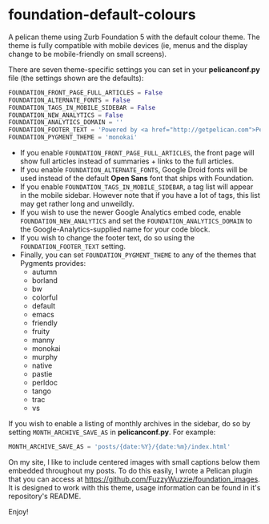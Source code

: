 foundation-default-colours
==========================

A pelican theme using Zurb Foundation 5 with the default colour theme. The theme is fully compatible with mobile devices (ie, menus and the display change to be mobile-friendly on small screens).

There are seven theme-specific settings you can set in your **pelicanconf.py** file (the settings shown are the defaults):

```python
FOUNDATION_FRONT_PAGE_FULL_ARTICLES = False
FOUNDATION_ALTERNATE_FONTS = False
FOUNDATION_TAGS_IN_MOBILE_SIDEBAR = False
FOUNDATION_NEW_ANALYTICS = False
FOUNDATION_ANALYTICS_DOMAIN = ''
FOUNDATION_FOOTER_TEXT = 'Powered by <a href="http://getpelican.com">Pelican</a> and <a href="http://foundation.zurb.com/">Zurb Foundation</a>. Theme by <a href="http://hamaluik.com">Kenton Hamaluik</a>.'
FOUNDATION_PYGMENT_THEME = 'monokai'
```

* If you enable `FOUNDATION_FRONT_PAGE_FULL_ARTICLES`, the front page will show full articles instead of summaries + links to the full articles.
* If you enable `FOUNDATION_ALTERNATE_FONTS`, Google Droid fonts will be used instead of the default **Open Sans** font that ships with Foundation.
* If you enable `FOUNDATION_TAGS_IN_MOBILE_SIDEBAR`, a tag list will appear in the mobile sidebar. However note that if you have a lot of tags, this list may get rather long and unweildly.
* If you wish to use the newer Google Analytics embed code, enable `FOUNDATION_NEW_ANALYTICS` and set the `FOUNDATION_ANALYTICS_DOMAIN` to the Google-Analytics-supplied name for your code block.
* If you wish to change the footer text, do so using the `FOUNDATION_FOOTER_TEXT` setting.
* Finally, you can set `FOUNDATION_PYGMENT_THEME` to any of the themes that Pygments provides:
    * autumn
    * borland
    * bw
    * colorful
    * default
    * emacs
    * friendly
    * fruity
    * manny
    * monokai
    * murphy
    * native
    * pastie
    * perldoc
    * tango
    * trac
    * vs

If you wish to enable a listing of monthly archives in the sidebar, do so by setting `MONTH_ARCHIVE_SAVE_AS` in **pelicanconf.py**. For example:

```python
MONTH_ARCHIVE_SAVE_AS = 'posts/{date:%Y}/{date:%m}/index.html'
```

On my site, I like to include centered images with small captions below them embedded throughout my posts. To do this easily, I wrote a Pelican plugin that you can access at https://github.com/FuzzyWuzzie/foundation_images. It is designed to work with this theme, usage information can be found in it's repository's README.

Enjoy!

